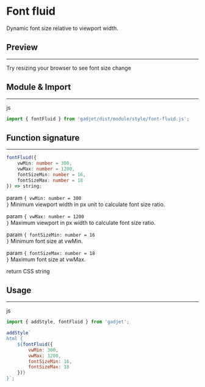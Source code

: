 # Font fluid

Dynamic font size relative to viewport width.

## Preview
---
<div class="preview">
    <p class="font-fluid">Try resizing your browser to see font size change</p>
</div>

## Module & Import
---

<el-code-title>js</el-code-title>
```js
import { fontFluid } from 'gadjet/dist/module/style/font-fluid.js';
```

## Function signature
---

```ts
fontFluid({
    vwMin: number = 300,
    vwMax: number = 1200,
    fontSizeMin: number = 16,
    fontSizeMax: number = 18
}) => string;
```

<el-code-title>param <code>{ vwMin: number = 300 }</code></el-code-title>
<el-function-detail>
Minimum viewport width in px unit to calculate font size ratio.
</el-function-detail>

<el-code-title>param <code>{ vwMax: number = 1200 }</code></el-code-title>
<el-function-detail>
Maximum viewport in px width to calculate font size ratio.
</el-function-detail>

<el-code-title>param <code>{ fontSizeMin: number = 16 }</code></el-code-title>
<el-function-detail>
Minimum font size at vwMin.
</el-function-detail>

<el-code-title>param <code>{ fontSizeMax: number = 18 }</code></el-code-title>
<el-function-detail>
Maximum font size at vwMax.
</el-function-detail>

<el-code-title>return</el-code-title>
<el-function-detail>
CSS string
</el-function-detail>

## Usage
---

<el-code-title>js</el-code-title>
```js
import { addStyle, fontFluid } from 'gadjet';

addStyle`
html {
    ${fontFluid({
        vwMin: 300,
        vwMax: 1200,
        fontSizeMin: 16,
        fontSizeMax: 18
    })}
}`;
```